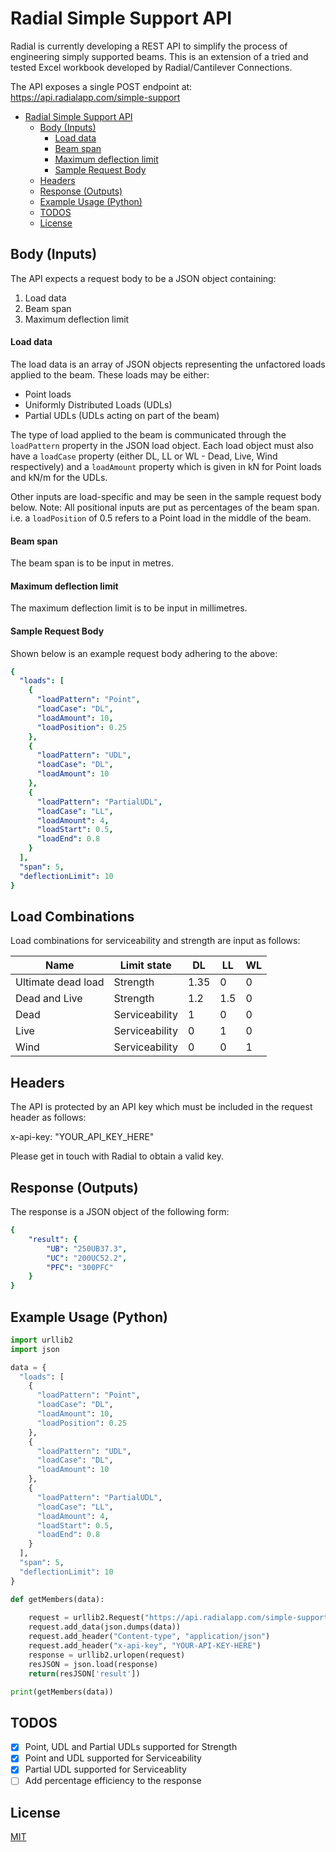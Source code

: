 
# Radial Simple Support API

Radial is currently developing a REST API to simplify the process of engineering simply supported beams. This is an extension of a tried and tested Excel workbook developed by Radial/Cantilever Connections.

The API exposes a single POST endpoint at: https://api.radialapp.com/simple-support

- [Radial Simple Support API](#radial-simple-support-api)
  * [Body (Inputs)](#body--inputs-)
      - [Load data](#load-data)
      - [Beam span](#beam-span)
      - [Maximum deflection limit](#maximum-deflection-limit)
      - [Sample Request Body](#sample-request-body)
  * [Headers](#headers)
  * [Response (Outputs)](#response--outputs-)
  * [Example Usage (Python)](#example-usage--python-)
  * [TODOS](#todos)
  * [License](#license)

## Body (Inputs)
The API expects a request body to be a JSON object containing:
1. Load data
2. Beam span
3. Maximum deflection limit

#### Load data
The load data is an array of JSON objects representing the unfactored loads applied to the beam. These loads may be either:

 - Point loads
 - Uniformly Distributed Loads (UDLs)
 - Partial UDLs (UDLs acting on part of the beam)

The type of load applied to the beam is communicated through the ```loadPattern``` property in the JSON load object. Each load object must also have a ```loadCase``` property (either DL, LL or WL - Dead, Live, Wind respectively) and a ```loadAmount``` property which is given in kN for Point loads and kN/m for the UDLs.

Other inputs are load-specific and may be seen in the sample request body below. Note: All positional inputs are put as percentages of the beam span. i.e. a ```loadPosition``` of 0.5 refers to a Point load in the middle of the beam.

#### Beam span
The beam span is to be input in metres.

#### Maximum deflection limit
The maximum deflection limit is to be input in millimetres.

#### Sample Request Body
Shown below is an example request body adhering to the above:

```yaml
{
  "loads": [
    {
      "loadPattern": "Point",
      "loadCase": "DL",
      "loadAmount": 10,
      "loadPosition": 0.25
    }, 
    {
      "loadPattern": "UDL",
      "loadCase": "DL",
      "loadAmount": 10
    },
    {
      "loadPattern": "PartialUDL",
      "loadCase": "LL",
      "loadAmount": 4,
      "loadStart": 0.5,
      "loadEnd": 0.8
    }
  ],
  "span": 5,
  "deflectionLimit": 10
}
```

## Load Combinations
Load combinations for serviceability and strength are input as follows:

Name | Limit state | DL | LL | WL 
--- | --- | --- | --- | ---
Ultimate dead load | Strength| 1.35 | 0 | 0
Dead and Live | Strength | 1.2 | 1.5 | 0
Dead | Serviceability | 1 | 0 | 0
Live | Serviceability | 0 | 1 | 0
Wind | Serviceability | 0 | 0 | 1

## Headers
The API is protected by an API key which must be included in the request header as follows:

x-api-key: "YOUR_API_KEY_HERE"

Please get in touch with Radial to obtain a valid key.


## Response (Outputs)

The response is a JSON object of the following form:

```yaml
{
    "result": {
        "UB": "250UB37.3",
        "UC": "200UC52.2",
        "PFC": "300PFC"
    }
}
```

## Example Usage (Python)

```python
import urllib2
import json

data = {
  "loads": [
    {
      "loadPattern": "Point",
      "loadCase": "DL",
      "loadAmount": 10,
      "loadPosition": 0.25
    }, 
    {
      "loadPattern": "UDL",
      "loadCase": "DL",
      "loadAmount": 10
    },
    {
      "loadPattern": "PartialUDL",
      "loadCase": "LL",
      "loadAmount": 4,
      "loadStart": 0.5,
      "loadEnd": 0.8
    }
  ],
  "span": 5,
  "deflectionLimit": 10
}

def getMembers(data):
    
    request = urllib2.Request("https://api.radialapp.com/simple-support")
    request.add_data(json.dumps(data))
    request.add_header("Content-type", "application/json")
    request.add_header("x-api-key", "YOUR-API-KEY-HERE")
    response = urllib2.urlopen(request)
    resJSON = json.load(response)
    return(resJSON['result'])

print(getMembers(data))

```

## TODOS

- [x] Point, UDL and Partial UDLs supported for Strength
- [x] Point and UDL supported for Serviceability
- [x] Partial UDL supported for Serviceablity
- [ ] Add percentage efficiency to the response 

## License
[MIT](https://choosealicense.com/licenses/mit/)
